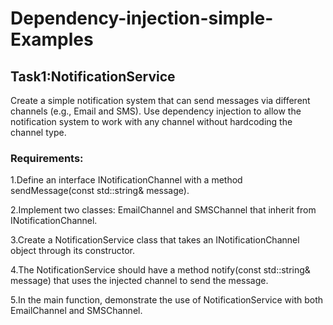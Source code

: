 # Dependency-injection-simple-Examples
## Task1:NotificationService
Create a simple notification system that can send messages via different channels (e.g., Email and SMS). Use dependency injection to allow the notification system to work with any channel without hardcoding the channel type.

### Requirements:
1.Define an interface INotificationChannel with a method sendMessage(const std::string& message).

2.Implement two classes: EmailChannel and SMSChannel that inherit from INotificationChannel.

3.Create a NotificationService class that takes an INotificationChannel object through its constructor.

4.The NotificationService should have a method notify(const std::string& message) that uses the injected channel to send the message.

5.In the main function, demonstrate the use of NotificationService with both EmailChannel and SMSChannel.

